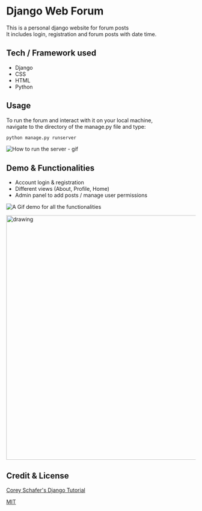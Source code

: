 # Django Web Forum

This is a personal django website for forum posts  
It includes login, registration and forum posts with date time.

## Tech / Framework used

* Django
* CSS
* HTML
* Python

## Usage

To run the forum and interact with it on your local machine,  
navigate to the directory of the manage.py file and type:

```bash
python manage.py runserver
```

![How to run the server - gif](https://media.giphy.com/media/AesV2V7Kz0KhGPYy79/giphy.gif)

## Demo & Functionalities

* Account login & registration
* Different views (About, Profile, Home)
* Admin panel to add posts / manage user permissions

![A Gif demo for all the functionalities](https://media.giphy.com/media/IHahkdpMYjZo0xwbdR/giphy.gif)

<img src="https://i.postimg.cc/Bn15xWBC/Demo-Admin-Panel.jpg" alt="drawing" width="650"/>


## Credit & License
[Corey Schafer's Django Tutorial](https://www.youtube.com/c/Coreyms)

[MIT](https://choosealicense.com/licenses/mit/)
